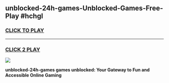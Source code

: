 
## unblocked-24h-games-Unblocked-Games-Free-Play #hchgl
<h3>
<a href="https://us.freeplayer.one?title=unblocked-24h-games&ref=9M">CLICK TO PLAY</a></h3>
<hr>

<h3>
<a href="https://us.freeplayer.one?title=unblocked-24h-games&ref=9M">CLICK 2 PLAY</a>
  
</h3>

<a href="https://us.freeplayer.one?title=unblocked-24h-games&ref=9M"><img src="https://clearcache.store/games.png"></a>


**unblocked-24h-games games unblocked: Your Gateway to Fun and Accessible Online Gaming**
